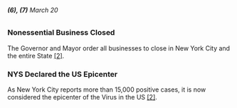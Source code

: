###### **(6), (7)** March 20

### Nonessential Business Closed 

The Governor and Mayor order all businesses to close in New York City and the entire State [[2]](https://abcnews.go.com/US/News/timeline-100-days-york-gov-andrew-cuomos-covid/story?id=71292880).


### NYS Declared the US Epicenter

As New York City reports more than 15,000 positive cases, it is now considered the epicenter of the Virus in the US [[2]](https://abcnews.go.com/US/News/timeline-100-days-york-gov-andrew-cuomos-covid/story?id=71292880).

